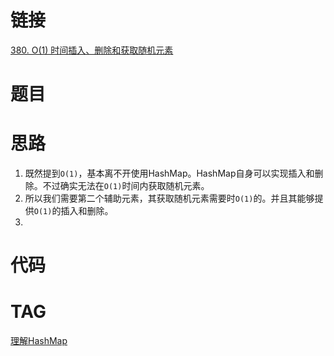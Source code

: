 # 链接
[380. O(1) 时间插入、删除和获取随机元素](https://leetcode.cn/problems/insert-delete-getrandom-o1/)
# 题目

# 思路
1. 既然提到`O(1)`，基本离不开使用HashMap。HashMap自身可以实现插入和删除。不过确实无法在`O(1)`时间内获取随机元素。
2. 所以我们需要第二个辅助元素，其获取随机元素需要时`O(1)`的。并且其能够提供`O(1)`的插入和删除。
3. 
# 代码

# TAG

[理解HashMap](理解HashMap.md)